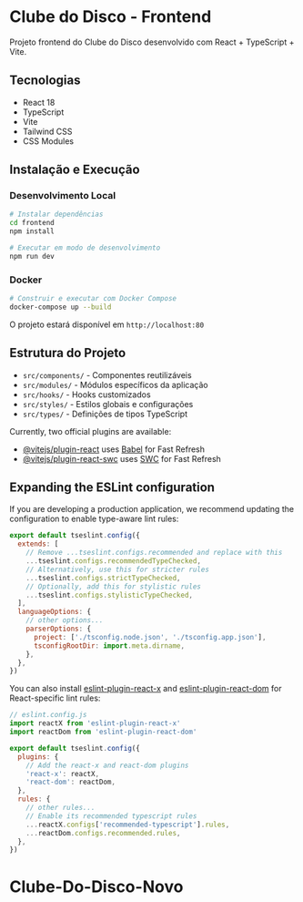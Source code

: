 # Clube do Disco - Frontend

Projeto frontend do Clube do Disco desenvolvido com React + TypeScript + Vite.

## Tecnologias

- React 18
- TypeScript
- Vite
- Tailwind CSS
- CSS Modules

## Instalação e Execução

### Desenvolvimento Local

```bash
# Instalar dependências
cd frontend
npm install

# Executar em modo de desenvolvimento
npm run dev
```

### Docker

```bash
# Construir e executar com Docker Compose
docker-compose up --build
```

O projeto estará disponível em `http://localhost:80`

## Estrutura do Projeto

- `src/components/` - Componentes reutilizáveis
- `src/modules/` - Módulos específicos da aplicação
- `src/hooks/` - Hooks customizados
- `src/styles/` - Estilos globais e configurações
- `src/types/` - Definições de tipos TypeScript

Currently, two official plugins are available:

- [@vitejs/plugin-react](https://github.com/vitejs/vite-plugin-react/blob/main/packages/plugin-react/README.md) uses [Babel](https://babeljs.io/) for Fast Refresh
- [@vitejs/plugin-react-swc](https://github.com/vitejs/vite-plugin-react-swc) uses [SWC](https://swc.rs/) for Fast Refresh

## Expanding the ESLint configuration

If you are developing a production application, we recommend updating the configuration to enable type-aware lint rules:

```js
export default tseslint.config({
  extends: [
    // Remove ...tseslint.configs.recommended and replace with this
    ...tseslint.configs.recommendedTypeChecked,
    // Alternatively, use this for stricter rules
    ...tseslint.configs.strictTypeChecked,
    // Optionally, add this for stylistic rules
    ...tseslint.configs.stylisticTypeChecked,
  ],
  languageOptions: {
    // other options...
    parserOptions: {
      project: ['./tsconfig.node.json', './tsconfig.app.json'],
      tsconfigRootDir: import.meta.dirname,
    },
  },
})
```

You can also install [eslint-plugin-react-x](https://github.com/Rel1cx/eslint-react/tree/main/packages/plugins/eslint-plugin-react-x) and [eslint-plugin-react-dom](https://github.com/Rel1cx/eslint-react/tree/main/packages/plugins/eslint-plugin-react-dom) for React-specific lint rules:

```js
// eslint.config.js
import reactX from 'eslint-plugin-react-x'
import reactDom from 'eslint-plugin-react-dom'

export default tseslint.config({
  plugins: {
    // Add the react-x and react-dom plugins
    'react-x': reactX,
    'react-dom': reactDom,
  },
  rules: {
    // other rules...
    // Enable its recommended typescript rules
    ...reactX.configs['recommended-typescript'].rules,
    ...reactDom.configs.recommended.rules,
  },
})
```
# Clube-Do-Disco-Novo
